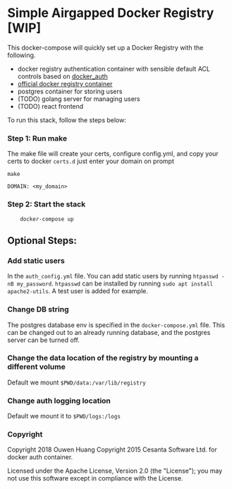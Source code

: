 # Simple Airgapped Docker Registry [WIP]

This docker-compose will quickly set up a Docker Registry with the following.
 - docker registry authentication container with sensible default ACL controls based on [docker_auth](https://github.com/Ouwen/docker_auth.git)
 - [official docker registry container](https://docs.docker.com/registry/) 
 - postgres container for storing users
 - (TODO) golang server for managing users
 - (TODO) react frontend

To run this stack, follow the steps below:

### Step 1: Run make 
The make file will create your certs, configure config.yml, and copy your certs to 
docker `certs.d` just enter your domain on prompt
```
make

DOMAIN: <my_domain>
```

### Step 2: Start the stack
```
	docker-compose up
```

## Optional Steps: 

### Add static users
In the `auth_config.yml` file. You can add static users by running
`htpasswd -nB my_password`. `htpasswd` can be installed by running
`sudo apt install apache2-utils`. A test user is added for example.

### Change DB string
The postgres database env is specified in the `docker-compose.yml` file.
This can be changed out to an already running database, and the postgres
server can be turned off.

### Change the data location of the registry by mounting a different volume
Default we mount `$PWD/data:/var/lib/registry`

### Change auth logging location
Default we mount it to `$PWD/logs:/logs`

### Copyright
Copyright 2018 Ouwen Huang
Copyright 2015 Cesanta Software Ltd. for docker auth container.

Licensed under the Apache License, Version 2.0 (the "License"); you may not use this software except in compliance with the License.
